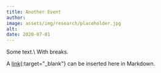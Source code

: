 ```yaml
---
title: Another Event
author:
image: assets/img/research/placeholder.jpg
alt: 
date: 2020-07-01
---
```

Some text.\\
With breaks.

A [link](https://google.de){:target="_blank"} can be inserted here in Markdown.